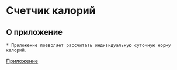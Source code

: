 # Счетчик калорий

## О приложение

    * Приложение позволяет рассчитать индивидуальную суточную норму калорий.

[Приложение](https://schetchik-kalorij.vercel.app/)    



